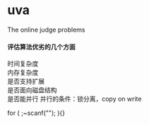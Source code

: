 uva
===

The online judge problems


  
#### 评估算法优劣的几个方面
时间复杂度   
内存复杂度    
是否支持扩展    
是否面向磁盘结构     
是否能并行  并行的条件：锁分离，copy on write   


for ( ;~scanf(""); ){}
